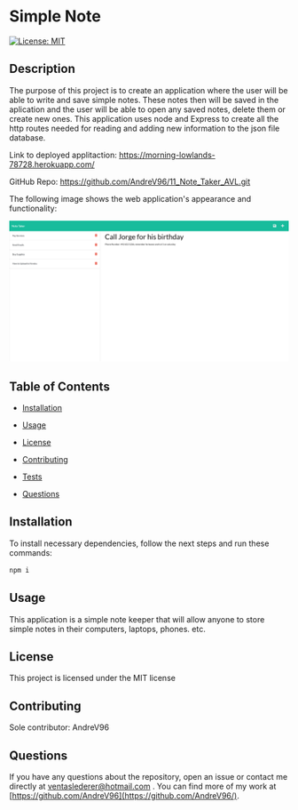 # Simple Note
[![License: MIT](https://img.shields.io/badge/License-MIT-yellow.svg)](https://opensource.org/licenses/MIT)

## Description

The purpose of this project is to create an application where the user will be able to write and save simple notes. These notes then will be saved in the aplication and the user will be able to open any saved notes, delete them or create new ones. This application uses node and Express to create all the http routes needed for reading and adding new information to the json file database.

Link to deployed applitaction: https://morning-lowlands-78728.herokuapp.com/

GitHub Repo: https://github.com/AndreV96/11_Note_Taker_AVL.git

The following image shows the web application's appearance and functionality:

![Deployed Webpage](img/Note_Taker.png)

## Table of Contents 

- [Installation](#installation)

- [Usage](#usage)

- [License](#license)

- [Contributing](#contributing)

- [Tests](#tests)

- [Questions](#questions)

## Installation

To install necessary dependencies, follow the next steps and run these commands:

```bash
npm i
```

## Usage

This application is a simple note keeper that will allow anyone to store simple notes in their computers, laptops, phones. etc.

## License

This project is licensed under the MIT license

## Contributing

Sole contributor: AndreV96

## Questions

If you have any questions about the repository, open an issue or contact me directly at ventaslederer@hotmail.com . You can find more of my work at [https://github.com/AndreV96](https://github.com/AndreV96/).

